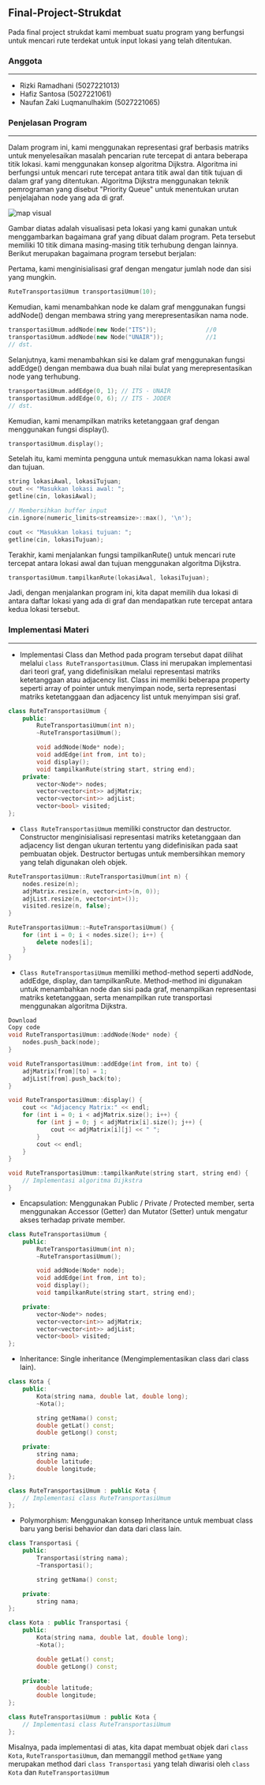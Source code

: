 ## Final-Project-Strukdat
Pada final project strukdat kami membuat suatu program yang berfungsi untuk mencari rute terdekat untuk input lokasi yang telah ditentukan.

### Anggota
***
- Rizki Ramadhani (5027221013)
- Hafiz Santosa (5027221061)
- Naufan Zaki Luqmanulhakim (5027221065)

### Penjelasan Program
***
Dalam program ini, kami menggunakan representasi graf berbasis matriks untuk menyelesaikan masalah pencarian rute tercepat di antara beberapa titik lokasi. kami menggunakan konsep algoritma Dijkstra. Algoritma ini berfungsi untuk mencari rute tercepat antara titik awal dan titik tujuan di dalam graf yang ditentukan. Algoritma Dijkstra menggunakan teknik pemrograman yang disebut "Priority Queue" untuk menentukan urutan penjelajahan node yang ada di graf.

![map visual](https://github.com/NaufanZaki/Final-Project-Strukdat/blob/main/petanya.jpg)

Gambar diatas adalah visualisasi peta lokasi yang kami gunakan untuk menggambarkan bagaimana graf yang dibuat dalam program. Peta tersebut memiliki 10 titik dimana masing-masing titik terhubung dengan lainnya. Berikut merupakan bagaimana program tersebut berjalan:

Pertama, kami menginisialisasi graf dengan mengatur jumlah node dan sisi yang mungkin.

```cpp
RuteTransportasiUmum transportasiUmum(10);
```

Kemudian, kami menambahkan node ke dalam graf menggunakan fungsi addNode() dengan membawa string yang merepresentasikan nama node.

```cpp
transportasiUmum.addNode(new Node("ITS"));              //0
transportasiUmum.addNode(new Node("UNAIR"));            //1
// dst.
```

Selanjutnya, kami menambahkan sisi ke dalam graf menggunakan fungsi addEdge() dengan membawa dua buah nilai bulat yang merepresentasikan node yang terhubung.

```cpp
transportasiUmum.addEdge(0, 1); // ITS - UNAIR
transportasiUmum.addEdge(0, 6); // ITS - JODER
// dst.
```

Kemudian, kami menampilkan matriks ketetanggaan graf dengan menggunakan fungsi display().

```cpp
transportasiUmum.display();
```

Setelah itu, kami meminta pengguna untuk memasukkan nama lokasi awal dan tujuan.

```cpp
string lokasiAwal, lokasiTujuan;
cout << "Masukkan lokasi awal: ";
getline(cin, lokasiAwal);

// Membersihkan buffer input
cin.ignore(numeric_limits<streamsize>::max(), '\n');

cout << "Masukkan lokasi tujuan: ";
getline(cin, lokasiTujuan);
```

Terakhir, kami menjalankan fungsi tampilkanRute() untuk mencari rute tercepat antara lokasi awal dan tujuan menggunakan algoritma Dijkstra.

```cpp
transportasiUmum.tampilkanRute(lokasiAwal, lokasiTujuan);
```

Jadi, dengan menjalankan program ini, kita dapat memilih dua lokasi di antara daftar lokasi yang ada di graf dan mendapatkan rute tercepat antara kedua lokasi tersebut.

### Implementasi Materi
***
- Implementasi Class dan Method pada program tersebut dapat dilihat melalui `class RuteTransportasiUmum`. Class ini merupakan implementasi dari teori graf, yang didefinisikan melalui representasi matriks ketetanggaan atau adjacency list. Class ini memiliki beberapa property seperti array of pointer untuk menyimpan node, serta representasi matriks ketetanggaan dan adjacency list untuk menyimpan sisi graf.

```cpp
class RuteTransportasiUmum {
    public:
        RuteTransportasiUmum(int n);
        ~RuteTransportasiUmum();

        void addNode(Node* node);
        void addEdge(int from, int to);
        void display();
        void tampilkanRute(string start, string end);
    private:
        vector<Node*> nodes;
        vector<vector<int>> adjMatrix;
        vector<vector<int>> adjList;
        vector<bool> visited;
};
```

- `Class RuteTransportasiUmum` memiliki constructor dan destructor. Constructor menginisialisasi representasi matriks ketetanggaan dan adjacency list dengan ukuran tertentu yang didefinisikan pada saat pembuatan objek. Destructor bertugas untuk membersihkan memory yang telah digunakan oleh objek.

```cpp
RuteTransportasiUmum::RuteTransportasiUmum(int n) {
    nodes.resize(n);
    adjMatrix.resize(n, vector<int>(n, 0));
    adjList.resize(n, vector<int>());
    visited.resize(n, false);
}

RuteTransportasiUmum::~RuteTransportasiUmum() {
    for (int i = 0; i < nodes.size(); i++) {
        delete nodes[i];
    }
}
```

- `Class RuteTransportasiUmum` memiliki method-method seperti addNode, addEdge, display, dan tampilkanRute. Method-method ini digunakan untuk menambahkan node dan sisi pada graf, menampilkan representasi matriks ketetanggaan, serta menampilkan rute transportasi menggunakan algoritma Dijkstra.

```cpp
Download
Copy code
void RuteTransportasiUmum::addNode(Node* node) {
    nodes.push_back(node);
}

void RuteTransportasiUmum::addEdge(int from, int to) {
    adjMatrix[from][to] = 1;
    adjList[from].push_back(to);
}

void RuteTransportasiUmum::display() {
    cout << "Adjacency Matrix:" << endl;
    for (int i = 0; i < adjMatrix.size(); i++) {
        for (int j = 0; j < adjMatrix[i].size(); j++) {
            cout << adjMatrix[i][j] << " ";
        }
        cout << endl;
    }
}

void RuteTransportasiUmum::tampilkanRute(string start, string end) {
    // Implementasi algoritma Dijkstra
}
```

- Encapsulation: Menggunakan Public / Private / Protected member, serta menggunakan Accessor (Getter) dan Mutator (Setter) untuk mengatur akses terhadap private member.

```cpp
class RuteTransportasiUmum {
    public:
        RuteTransportasiUmum(int n);
        ~RuteTransportasiUmum();

        void addNode(Node* node);
        void addEdge(int from, int to);
        void display();
        void tampilkanRute(string start, string end);

    private:
        vector<Node*> nodes;
        vector<vector<int>> adjMatrix;
        vector<vector<int>> adjList;
        vector<bool> visited;
};
```

- Inheritance: Single inheritance (Mengimplementasikan class dari class lain).

```cpp
class Kota {
    public:
        Kota(string nama, double lat, double long);
        ~Kota();

        string getNama() const;
        double getLat() const;
        double getLong() const;

    private:
        string nama;
        double latitude;
        double longitude;
};

class RuteTransportasiUmum : public Kota {
    // Implementasi class RuteTransportasiUmum
};
```

- Polymorphism: Menggunakan konsep Inheritance untuk membuat class baru yang berisi behavior dan data dari class lain.

```cpp
class Transportasi {
    public:
        Transportasi(string nama);
        ~Transportasi();

        string getNama() const;

    private:
        string nama;
};

class Kota : public Transportasi {
    public:
        Kota(string nama, double lat, double long);
        ~Kota();

        double getLat() const;
        double getLong() const;

    private:
        double latitude;
        double longitude;
};

class RuteTransportasiUmum : public Kota {
    // Implementasi class RuteTransportasiUmum
};
```

Misalnya, pada implementasi di atas, kita dapat membuat objek dari `class Kota`, `RuteTransportasiUmum`, dan memanggil method `getName` yang merupakan method dari `class Transportasi` yang telah diwarisi oleh `class Kota` dan `RuteTransportasiUmum`

